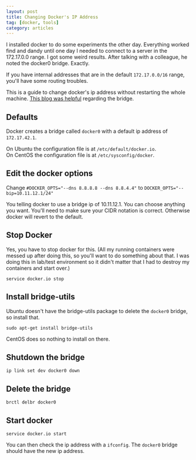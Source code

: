 ```yaml
---
layout: post
title: Changing Docker's IP Address
tag: [docker, tools]
category: articles
---
```


I installed docker to do some experiments the other day. Everything worked find and dandy until one day I needed to connect to a server in the 172.17.0.0 range. I got some weird results. After talking with a colleague, he noted the docker0 bridge. Exactly.

If you have internal addresses that are in the default `172.17.0.0/16` range, you'll have some routing troubles. 

This is a guide to change docker's ip address without restarting the whole machine. [This blog was helpful](http://blog.tremily.us/posts/Docker/) regarding the bridge.

## Defaults

Docker creates a bridge called `docker0` with a default ip address of `172.17.42.1`.

On Ubuntu the configuration file is at `/etc/default/docker.io`.  
On CentOS the configuration file is at `/etc/sysconfig/docker`.  

## Edit the docker options

Change `#DOCKER_OPTS="--dns 8.8.8.8 --dns 8.8.4.4"` to `DOCKER_OPTS="--bip=10.11.12.1/24"`

You telling docker to use a bridge ip of 10.11.12.1. You can choose anything you want. You'll need to make sure your CIDR notation is correct. Otherwise docker will revert to the default.

## Stop Docker

Yes, you have to stop docker for this. (All my running containers were messed up after doing this, so you'll want to do something about that. I was doing this in lab/test environment so it didn't matter that I had to destroy my containers and start over.)

`service docker.io stop`

## Install bridge-utils

Ubuntu doesn't have the bridge-utils package to delete the `docker0` bridge, so install that.

`sudo apt-get install bridge-utils`

CentOS does so nothing to install on there.

## Shutdown the bridge

`ip link set dev docker0 down`

## Delete the bridge

`brctl delbr docker0`

## Start docker

`service docker.io start`

You can then check the ip address with a `ifconfig`. The `docker0` bridge should have the new ip address.
